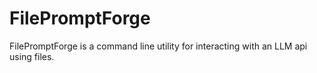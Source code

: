 # FilePromptForge
FilePromptForge is a command line utility for interacting with an LLM api using files.
